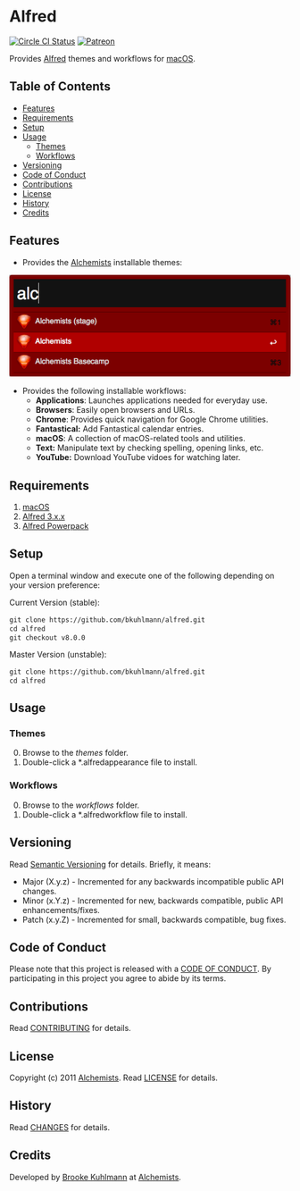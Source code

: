 # Alfred

[![Circle CI Status](https://circleci.com/gh/bkuhlmann/alfred.svg?style=svg)](https://circleci.com/gh/bkuhlmann/alfred)
[![Patreon](https://img.shields.io/badge/patreon-donate-brightgreen.svg)](https://www.patreon.com/bkuhlmann)

Provides [Alfred](http://www.alfredapp.com) themes and workflows for
[macOS](https://www.apple.com/macos).

<!-- Tocer[start]: Auto-generated, don't remove. -->

## Table of Contents

  - [Features](#features)
  - [Requirements](#requirements)
  - [Setup](#setup)
  - [Usage](#usage)
    - [Themes](#themes)
    - [Workflows](#workflows)
  - [Versioning](#versioning)
  - [Code of Conduct](#code-of-conduct)
  - [Contributions](#contributions)
  - [License](#license)
  - [History](#history)
  - [Credits](#credits)

<!-- Tocer[finish]: Auto-generated, don't remove. -->

## Features

- Provides the [Alchemists](https://www.alchemists.io) installable themes:

[![Alchemists Screenshot](themes/alchemists/screenshot.png)](https://github.com/bkuhlmann/alfred)

- Provides the following installable workflows:
  - **Applications**: Launches applications needed for everyday use.
  - **Browsers**: Easily open browsers and URLs.
  - **Chrome**: Provides quick navigation for Google Chrome utilities.
  - **Fantastical:** Add Fantastical calendar entries.
  - **macOS**: A collection of macOS-related tools and utilities.
  - **Text:** Manipulate text by checking spelling, opening links, etc.
  - **YouTube:** Download YouTube vidoes for watching later.

## Requirements

1. [macOS](https://www.apple.com/macos)
2. [Alfred 3.x.x](http://www.alfredapp.com)
3. [Alfred Powerpack](https://www.alfredapp.com/powerpack/buy)

## Setup

Open a terminal window and execute one of the following depending on your version preference:

Current Version (stable):

    git clone https://github.com/bkuhlmann/alfred.git
    cd alfred
    git checkout v8.0.0

Master Version (unstable):

    git clone https://github.com/bkuhlmann/alfred.git
    cd alfred

## Usage

### Themes

0. Browse to the _themes_ folder.
0. Double-click a *.alfredappearance file to install.

### Workflows

0. Browse to the _workflows_ folder.
0. Double-click a *.alfredworkflow file to install.

## Versioning

Read [Semantic Versioning](http://semver.org) for details. Briefly, it means:

- Major (X.y.z) - Incremented for any backwards incompatible public API changes.
- Minor (x.Y.z) - Incremented for new, backwards compatible, public API enhancements/fixes.
- Patch (x.y.Z) - Incremented for small, backwards compatible, bug fixes.

## Code of Conduct

Please note that this project is released with a [CODE OF CONDUCT](CODE_OF_CONDUCT.md). By
participating in this project you agree to abide by its terms.

## Contributions

Read [CONTRIBUTING](CONTRIBUTING.md) for details.

## License

Copyright (c) 2011 [Alchemists](https://www.alchemists.io).
Read [LICENSE](LICENSE.md) for details.

## History

Read [CHANGES](CHANGES.md) for details.

## Credits

Developed by [Brooke Kuhlmann](https://www.alchemists.io) at
[Alchemists](https://www.alchemists.io).
